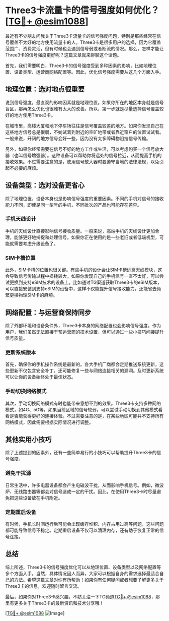# Three3卡流量卡的信号强度如何优化？[[TG💪+ @esim1088](https://t.me/s/esim1088)]

最近有不少朋友问我关于Three3卡流量卡的信号强度问题，特别是那些经常在信号覆盖不太好的地方使用流量卡的人。Three3卡是很多用户的选择，因为它覆盖范围广、资费灵活，但有时候也会遇到信号弱或者断流的情况。那么，怎样才能让Three3卡的信号强度更好呢？这篇文章就来聊聊这个话题。

首先，我们需要明白，Three3卡的信号强度受到多种因素的影响，比如地理位置、设备类型、运营商网络配置等。因此，优化信号强度需要从这几个方面入手。

## 地理位置：选对地点很重要

说到信号强度，最直观的影响因素就是地理位置。如果你所在的地区本身就是信号盲区，那再怎么优化也很难有太大的改善。所以，第一步就是尽量选择信号覆盖较好的地方使用Three3卡。

在城市里，高楼大厦和地下停车场往往是信号覆盖较差的地方。如果你发现自己在这些地方信号总是很弱，不妨试着到附近的空旷地带或者靠近窗户的位置试试看。一般来说，开阔的地方信号会好一些，因为没有太多障碍物阻挡信号传输。

另外，如果你经常需要在信号不好的地方工作或生活，可以考虑购买一个信号放大器（也叫信号增强器）。这种设备可以帮助你将远处的信号拉近，从而提高手机的接收效果。不过需要注意的是，使用信号放大器时要遵守当地的法律法规，以免引起不必要的麻烦。

## 设备类型：选对设备更省心

除了地理位置，设备本身也是影响信号强度的重要因素。不同的手机对信号的接收能力不同，即使是同一型号的手机，不同批次的产品也可能存在差异。

### 手机天线设计

手机的天线设计直接影响信号接收质量。一般来说，高端手机的天线设计更加合理，能够更好地捕捉和处理信号。如果你正在使用的是一些老旧或者低端机型，可能就需要考虑升级设备了。

### SIM卡槽位置

此外，SIM卡槽的位置也很关键。有些手机的设计会让SIM卡槽远离天线模块，这会导致信号传输过程中损耗较大。如果你发现自己的手机信号一直不太好，可以尝试更换到支持eSIM技术的设备上。比如通过TG渠道获取Three3卡的eSIM版本，可以直接安装到支持eSIM的设备中，这样不仅能提升信号接收能力，还能省去频繁更换物理SIM卡的麻烦。

## 网络配置：与运营商保持同步

除了外部环境和设备条件外，Three3卡本身的网络配置也会影响信号强度。作为用户，我们虽然无法直接干预运营商的技术设置，但可以通过一些小技巧间接提升信号质量。

### 更新系统版本

首先，确保你的手机操作系统是最新的。各大手机厂商都会定期推送系统更新，这些更新不仅包含安全补丁，还可能修复一些与网络连接相关的漏洞。及时更新系统可以让你的设备始终处于最佳状态。

### 手动切换网络模式

其次，手动切换网络模式有时也能带来意想不到的效果。Three3卡支持多种网络模式，如4G、5G等。如果当前区域的信号较弱，可以尝试手动切换到其他模式看看是否能获得更好的连接体验。不过需要注意的是，在某些地区可能并不支持所有网络模式，因此需要根据实际情况进行调整。

## 其他实用小技巧

除了上述提到的因素外，还有一些简单易行的小技巧可以帮助提升Three3卡的信号强度。

### 避免干扰源

日常生活中，许多电器设备都会产生电磁波干扰，从而影响手机信号。例如，微波炉、无线路由器等都会对信号造成一定的干扰。因此，在使用Three3卡时尽量避免把这些设备放在手机附近。

### 定期重启设备

有时候，手机长时间运行后可能会出现缓存堆积、内存占用过高等问题，这些问题都可能导致信号不稳定。定期重启设备不仅可以清理内存，还有助于恢复正常的信号连接。

## 总结

综上所述，Three3卡的信号强度优化可以从地理位置、设备类型以及网络配置等多个方面入手。当然，具体情况因人而异，大家可以根据自身的需求选择最适合自己的方法。希望这篇文章对你有所帮助！如果你有任何疑问或者想要了解更多关于Three3卡的信息，欢迎随时留言交流。

最后，如果你对Three3卡感兴趣，不妨关注一下TG频道[TG💪+ @esim1088](https://t.me/s/esim1088)，那里有更多关于Three3卡的最新资讯和技术分享哦！

[[TG💪+ @esim1088](https://t.me/s/esim1088) ![Image](https://i.postimg.cc/4NQfJmqS/Snipaste-2025-05-13-00-14-12.png)]